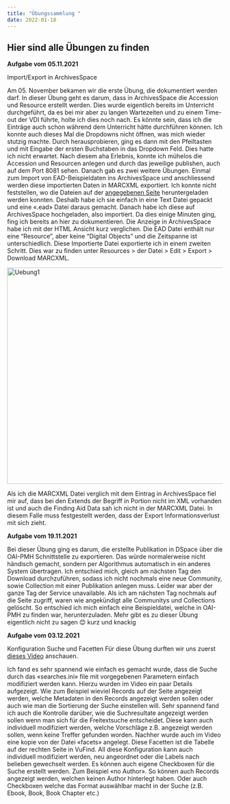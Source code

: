```yaml
---
title: "Übungssammlung "
date: 2022-01-18
---
```



## Hier sind alle Übungen zu finden

**Aufgabe vom 05.11.2021**

Import/Export in ArchivesSpace

Am 05. November bekamen wir die erste Übung, die dokumentiert werden darf. In dieser Übung geht es darum, dass in ArchivesSpace die Accession und Resource erstellt werden. 
Dies wurde eigentlich bereits im Unterricht durchgeführt, da es bei mir aber zu langen Wartezeiten und zu einem Time-out der VDI führte, holte ich dies noch nach.
Es könnte sein, dass ich die Einträge auch schon während dem Unterricht hätte durchführen können. 
Ich konnte auch dieses Mal die Dropdowns nicht öffnen, was mich wieder stutzig machte. Durch herausprobieren, ging es dann mit den Pfeiltasten 
und mit Eingabe der ersten Buchstaben in das Dropdown Feld. 
Dies hatte ich nicht erwartet. Nach diesem aha Erlebnis, konnte ich mühelos die Accession und Resourcen anlegen und durch das jeweilige publishen, auch auf dem Port 8081 sehen.
Danach gab es zwei weitere Übungen. Einmal zum Import von EAD-Beispieldaten ins ArchivesSpace und anschliessend werden diese importierten Daten in MARCXML exportiert.
Ich konnte nicht feststellen, wo die Dateien auf der [angegebenen Seite]( https://eadiva.com/sample-ead-files/) heruntergeladen werden konnten. 
Deshalb habe ich sie einfach in eine Text Datei gepackt und eine «.ead» Datei daraus gemacht. Danach habe ich diese auf ArchivesSpace hochgeladen, also importiert. 
Da dies einige Minuten ging, fing ich bereits an hier zu dokumentieren. Die Anzeige in ArchivesSpace habe ich mit der HTML Ansicht kurz verglichen. 
Die EAD Datei enthält nur eine “Resource”, aber keine “Digital Objects” und die Zeitspanne ist unterschiedlich.
Diese Importierte Datei exportierte ich in einem zweiten Schritt. Dies war zu finden unter Resources > der Datei > Edit > Export > Download MARCXML.

<img width="505" alt="Uebung1" src="https://user-images.githubusercontent.com/90787251/150091015-a797202b-6f2e-49a3-8aa2-692213e616b1.png">

 
Als ich die MARCXML Datei verglich mit dem Eintrag in ArchivesSpace fiel mir auf, dass bei den Extends der Begriff in Portion nicht im XML vorhanden ist und auch 
die Finding Aid Data sah ich nicht in der MARCXML Datei. In diesem Falle muss festgestellt werden, dass der Export Informationsverlust mit sich zieht.



**Aufgabe vom 19.11.2021**

Bei dieser Übung ging es darum, die erstellte Publikation in DSpace  über die OAI-PMH Schnittstelle  zu exportieren. 
Das würde normalerweise nicht händisch gemacht, sondern per Algorithmus automatisch in ein anderes System übertragen. 
Ich entschied mich, gleich am nächsten Tag den Download durchzuführen, sodass ich nicht nochmals eine neue Community, sowie Collection mit einer Publikation anlegen muss. 
Leider war aber der ganze Tag der Service unavailable. Als ich am nächsten Tag nochmals auf die Seite zugriff, waren wie angekündigt alle Communitys und Collections gelöscht. 
So entschied ich mich einfach eine Beispieldatei, welche in OAI-PMH zu finden war, herunterzuladen. 
Mehr gibt es zu dieser Übung eigentlich nicht zu sagen 😊 kurz und knackig



**Aufgabe vom 03.12.2021**

Konfiguration Suche und Facetten
Für diese Übung durften wir uns zuerst [dieses Video](https://www.youtube.com/watch?v=qFbW8u9UQyM&list=PL5_8_wT3JpgE5rv38PwE2ulKlgzBY389y&index=5)  anschauen.

Ich fand es sehr spannend wie einfach es gemacht wurde, dass die Suche durch das «searches.ini» file mit vorgegebenen Parametern einfach modifiziert werden kann. 
Hierzu wurden im Video ein paar Details aufgezeigt. 
Wie zum Beispiel wieviel Records auf der Seite angezeigt werden, welche Metadaten in den Records angezeigt werden sollen oder auch wie man die Sortierung der Suche einstellen will. 
Sehr spannend fand ich auch die Kontrolle darüber, wie die Suchresultate angezeigt werden sollen wenn man sich für die Freitextsuche entscheidet. 
Diese kann auch individuell modifiziert werden, welche Vorschläge z.B. angezeigt werden sollen, wenn keine Treffer gefunden worden. 
Nachher wurde auch im Video eine kopie von der Datei «facets» angelegt. Diese Facetten ist die Tabelle auf der rechten Seite in VuFind. 
All diese Konfiguration kann auch individuell modifiziert werden, neu angeordnet oder die Labels nach belieben gewechselt werden. 
Es können auch eigene Checkboxen für die Suche erstellt werden. Zum Beispiel «no Author». So können auch Records angezeigt werden, welchen keinen Author hinterlegt haben. 
Oder auch Checkboxen welche das Format auswählbar macht in der Suche (z.B. Ebook, Book, Book Chapter etc.)




